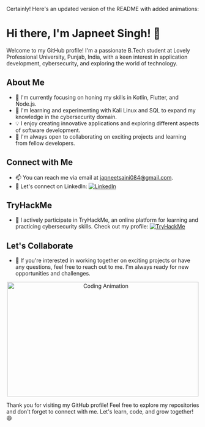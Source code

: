 Certainly! Here's an updated version of the README with added animations:

# Hi there, I'm Japneet Singh! 👋

Welcome to my GitHub profile! I'm a passionate B.Tech student at Lovely Professional University, Punjab, India, with a keen interest in application development, cybersecurity, and exploring the world of technology.

## About Me

- 🔭 I'm currently focusing on honing my skills in Kotlin, Flutter, and Node.js.
- 🌱 I'm learning and experimenting with Kali Linux and SQL to expand my knowledge in the cybersecurity domain.
- 💡 I enjoy creating innovative applications and exploring different aspects of software development.
- 👯 I'm always open to collaborating on exciting projects and learning from fellow developers.

## Connect with Me

- 📫 You can reach me via email at japneetsaini084@gmail.com.
- 💼 Let's connect on LinkedIn: [![LinkedIn](https://img.shields.io/badge/LinkedIn-Connect-blue?style=flat-square&logo=linkedin)](https://www.linkedin.com/in/saini-japneet084/)

## TryHackMe

- 🎯 I actively participate in TryHackMe, an online platform for learning and practicing cybersecurity skills. Check out my profile: [![TryHackMe](https://img.shields.io/badge/TryHackMe-Profile-red?style=flat-square&logo=tryhackme)](https://tryhackme.com/p/Japneet084)

## Let's Collaborate

- 🌟 If you're interested in working together on exciting projects or have any questions, feel free to reach out to me. I'm always ready for new opportunities and challenges.

<div align="center">
  <img src="https://github.com/Japneet084/Japneet084/blob/main/assets/coding.gif" alt="Coding Animation" width="500" height="300" />
</div>

Thank you for visiting my GitHub profile! Feel free to explore my repositories and don't forget to connect with me. Let's learn, code, and grow together! 😄
